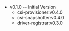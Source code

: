 * v0.1.0 -- Initial Version
  * csi-provisioner:v0.4.0
  * csi-snapshotter:v0.4.0
  * driver-registrar:v0.3.0
